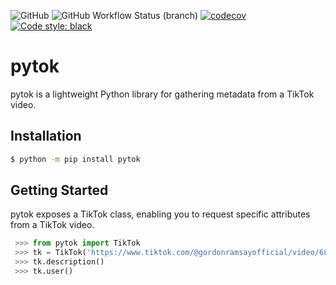 ![GitHub](https://img.shields.io/github/license/thengo1/pytok)
![GitHub Workflow Status (branch)](https://img.shields.io/github/workflow/status/thengo1/pytok/tests/main)
[![codecov](https://codecov.io/gh/thengo1/pytok/branch/main/graph/badge.svg?token=9W25J9UEIR)](https://codecov.io/gh/thengo1/pytok)
[![Code style: black](https://img.shields.io/badge/code%20style-black-000000.svg)](https://github.com/psf/black)

# pytok
pytok is a lightweight Python library for gathering metadata from a TikTok video.

## Installation
```bash
$ python -m pip install pytok
```

## Getting Started
pytok exposes a TikTok class, enabling you to request specific attributes from a TikTok video.

```python
 >>> from pytok import TikTok
 >>> tk = TikTok('https://www.tiktok.com/@gordonramsayofficial/video/6898822706662231302?lang=en')
 >>> tk.description()
 >>> tk.user()
```
